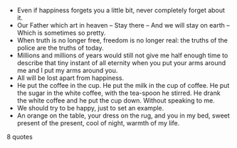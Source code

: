  - Even if happiness forgets you a little bit, never completely forget about it.
 - Our Father which art in heaven – Stay there – And we will stay on earth – Which is sometimes so pretty.
 - When truth is no longer free, freedom is no longer real: the truths of the police are the truths of today.
 - Millions and millions of years would still not give me half enough time to describe that tiny instant of all eternity when you put your arms around me and I put my arms around you.
 - All will be lost apart from happiness.
 - He put the coffee in the cup. He put the milk in the cup of coffee. He put the sugar in the white coffee, with the tea-spoon he stirred. He drank the white coffee and he put the cup down. Without speaking to me.
 - We should try to be happy, just to set an example.
 - An orange on the table, your dress on the rug, and you in my bed, sweet present of the present, cool of night, warmth of my life.

8 quotes